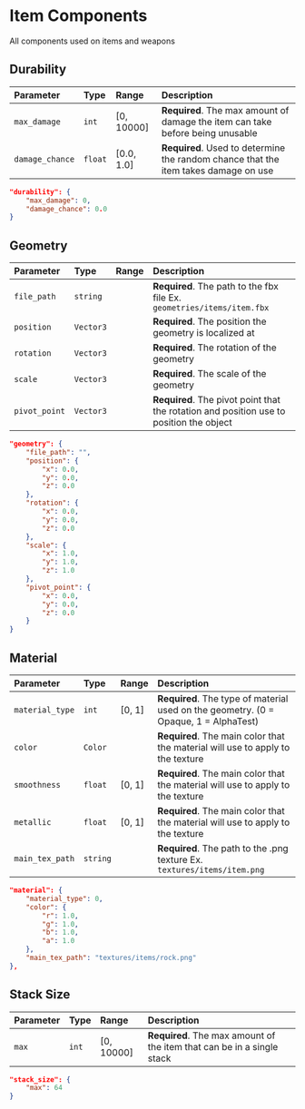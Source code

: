 # Item Components

All components used on items and weapons

## Durability
| Parameter | Type     | Range | Description                |
| :-------- | :------- | :---- | :------------------------- |
| `max_damage` | `int` | [0, 10000] | **Required**. The max amount of damage the item can take before being unusable |
| `damage_chance` | `float` | [0.0, 1.0] | **Required**. Used to determine the random chance that the item takes damage on use |
```json
"durability": {
    "max_damage": 0, 
    "damage_chance": 0.0
}
```

## Geometry
| Parameter | Type     | Range | Description                |
| :-------- | :------- | :---- | :------------------------- |
| `file_path` | `string` |  | **Required**. The path to the fbx file Ex. `geometries/items/item.fbx`  |
| `position` | `Vector3` |  | **Required**. The position the geometry is localized at |
| `rotation` | `Vector3` |  | **Required**. The rotation of the geometry |
| `scale` | `Vector3` |  | **Required**. The scale of the geometry |
| `pivot_point` | `Vector3` |  | **Required**. The pivot point that the rotation and position use to position the object |
```json
"geometry": {
    "file_path": "",
    "position": {
        "x": 0.0,
        "y": 0.0,
        "z": 0.0
    },
    "rotation": {
        "x": 0.0,
        "y": 0.0,
        "z": 0.0
    },
    "scale": {
        "x": 1.0,
        "y": 1.0,
        "z": 1.0
    },
    "pivot_point": {
        "x": 0.0,
        "y": 0.0,
        "z": 0.0
    }
}
```

## Material
| Parameter | Type     | Range | Description                |
| :-------- | :------- | :---- | :------------------------- |
| `material_type` | `int` | [0, 1] | **Required**. The type of material used on the geometry. (0 = Opaque, 1 = AlphaTest) |
| `color` | `Color` |  | **Required**. The main color that the material will use to apply to the texture |
| `smoothness` | `float` | [0, 1] | **Required**. The main color that the material will use to apply to the texture |
| `metallic` | `float` | [0, 1] | **Required**. The main color that the material will use to apply to the texture |
| `main_tex_path` | `string` |  | **Required**. The path to the .png texture Ex. `textures/items/item.png` |
```json
"material": {
    "material_type": 0,
    "color": {
        "r": 1.0,
        "g": 1.0,
        "b": 1.0,
        "a": 1.0
    },
    "main_tex_path": "textures/items/rock.png"
},
```

## Stack Size
| Parameter | Type     | Range | Description                |
| :-------- | :------- | :---- | :------------------------- |
| `max` | `int` | [0, 10000] | **Required**. The max amount of the item that can be in a single stack |
```json
"stack_size": {
    "max": 64
}
```
